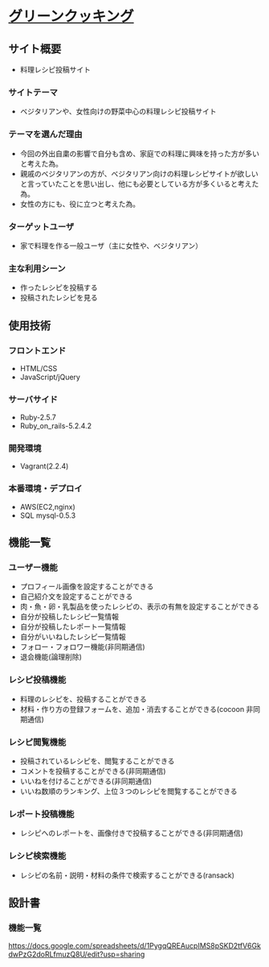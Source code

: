 # [グリーンクッキング](http://18.178.50.50/)

## サイト概要
- 料理レシピ投稿サイト

### サイトテーマ
- ベジタリアンや、女性向けの野菜中心の料理レシピ投稿サイト

### テーマを選んだ理由
- 今回の外出自粛の影響で自分も含め、家庭での料理に興味を持った方が多いと考えた為。
- 親戚のベジタリアンの方が、ベジタリアン向けの料理レシピサイトが欲しいと言っていたことを思い出し、他にも必要としている方が多くいると考えた為。
- 女性の方にも、役に立つと考えた為。

### ターゲットユーザ
- 家で料理を作る一般ユーザ（主に女性や、ベジタリアン）

### 主な利用シーン
- 作ったレシピを投稿する
- 投稿されたレシピを見る

## 使用技術

### フロントエンド
- HTML/CSS
- JavaScript/jQuery

### サーバサイド
- Ruby-2.5.7
- Ruby_on_rails-5.2.4.2

### 開発環境
- Vagrant(2.2.4)

### 本番環境・デプロイ
- AWS(EC2,nginx)
- SQL mysql-0.5.3

## 機能一覧

### ユーザー機能
- プロフィール画像を設定することができる
- 自己紹介文を設定することができる
- 肉・魚・卵・乳製品を使ったレシピの、表示の有無を設定することができる
- 自分が投稿したレシピ一覧情報
- 自分が投稿したレポート一覧情報
- 自分がいいねしたレシピ一覧情報
- フォロー・フォロワー機能(非同期通信)
- 退会機能(論理削除)

### レシピ投稿機能
- 料理のレシピを、投稿することができる
- 材料・作り方の登録フォームを、追加・消去することができる(cocoon 非同期通信)

### レシピ閲覧機能
- 投稿されているレシピを、閲覧することができる
- コメントを投稿することができる(非同期通信)
- いいねを付けることができる(非同期通信)
- いいね数順のランキング、上位３つのレシピを閲覧することができる

### レポート投稿機能
- レシピへのレポートを、画像付きで投稿することができる(非同期通信)

### レシピ検索機能
- レシピの名前・説明・材料の条件で検索することができる(ransack)

## 設計書

### 機能一覧
https://docs.google.com/spreadsheets/d/1PygqQREAucpIMS8pSKD2tfV6GkdwPzG2doRLfmuzQ8U/edit?usp=sharing

